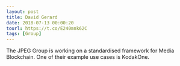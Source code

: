 ```yaml
---
layout: post
title: David Gerard
date: 2018-07-13 00:00:20
tourl: https://t.co/E240mnk62C
tags: [Group]
---
```

The JPEG Group is working on a standardised framework for Media Blockchain. One of their example use cases is KodakOne.